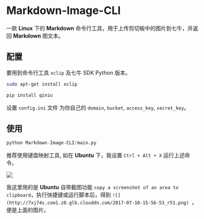 # Markdown-Image-CLI 

一款 **Linux** 下的 **Markdown** 命令行工具，用于上传剪切板中的图片到七牛，并返回 **Markdown** 图文本。


## 配置

要用到命令行工具 `xclip` 及七牛 SDK Python 版本。

```bash
sudo apt-get install xclip

pip install qiniu
```

设置 `config.ini` 文件 为你自己的 `domain`, `bucket`, `access_key`, `secret_key`。

## 使用

```python
python Markdown-Image-CLI/main.py
```

推荐使用键盘映射工具, 如在 **Ubuntu** 下，我设置 `Ctrl + Alt + X` 运行上述命令。

![](http://7xj74s.com1.z0.glb.clouddn.com/2017-07-10-15-56-53_r51.png)


我这里用的是 **Ubuntu** 自带截图功能 `copy a screenshot of an area to clipboard`，执行快捷键或运行脚本后，得到 `![](http://7xj74s.com1.z0.glb.clouddn.com/2017-07-10-15-56-53_r51.png)
`，便是上面的图片。 